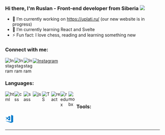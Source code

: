 ### Hi there, I'm Ruslan - Front-end developer from Siberia <img src="https://raw.githubusercontent.com/MartinHeinz/MartinHeinz/master/wave.gif" width="30px">

- 🔭 I’m currently working on <https://uplati.ru/> (our new website is in progress)
- 🌱 I’m currently learning React and Svelte
- ⚡ Fun fact: I love chess, reading and learning something new

### Connect with me:

[<img align="left" alt="Instagram" width="30px" src="https://image.flaticon.com/icons/svg/2111/2111463.svg" />][instagram]
[<img align="left" alt="Instagram" width="30px" src="https://upload.wikimedia.org/wikipedia/commons/thumb/8/82/Telegram_logo.svg/768px-Telegram_logo.svg.png" />][telegram]


[<img align="left" alt="Instagram" width="30px" src="https://cdn.icon-icons.com/icons2/1121/PNG/512/1486147202-social-media-circled-network10_79475.png" />][vk]
[<img align="center" alt="Instagram" width="30px" src="https://image.flaticon.com/icons/svg/732/732200.svg" />][mail]


<br />

### Languages:
<img align="left" alt="html" width="30px" src="https://image.flaticon.com/icons/svg/732/732212.svg" />
<img align="left" alt="css" width="30px" src="https://image.flaticon.com/icons/svg/732/732190.svg" />
<img align="left" alt="sass" width="30px" src="https://image.flaticon.com/icons/svg/919/919831.svg" />
<img align="left" alt="js" width="30px" src="https://upload.wikimedia.org/wikipedia/commons/thumb/9/99/Unofficial_JavaScript_logo_2.svg/1024px-Unofficial_JavaScript_logo_2.svg.png" />
<img align="left" alt="TS" width="30px" src="https://cdn.iconscout.com/icon/free/png-512/typescript-1174965.png" />
<img align="left" alt="react" width="30px" src="https://png.pngtree.com/svg/20170719/react_1353128.png" />
<img align="left" alt="redux" width="26px" src="https://cdn.iconscout.com/icon/free/png-512/redux-283024.png" />
<img align="left" alt="mobx" width="26px" src="https://cdn.worldvectorlogo.com/logos/mobx.svg" />


<br />

### Tools:

<img align="left" alt="Visual Studio Code" width="26px" src="https://raw.githubusercontent.com/github/explore/80688e429a7d4ef2fca1e82350fe8e3517d3494d/topics/visual-studio-code/visual-studio-code.png" />

<br />
<br />

---

[instagram]: https://www.instagram.com/saymurrmeow/
[telegram]: https://t.me/savinovsky_r
[vk]: https://www.vk.com/mister_misty_eye/
[mail]: savinovsky.r@gmail.com
